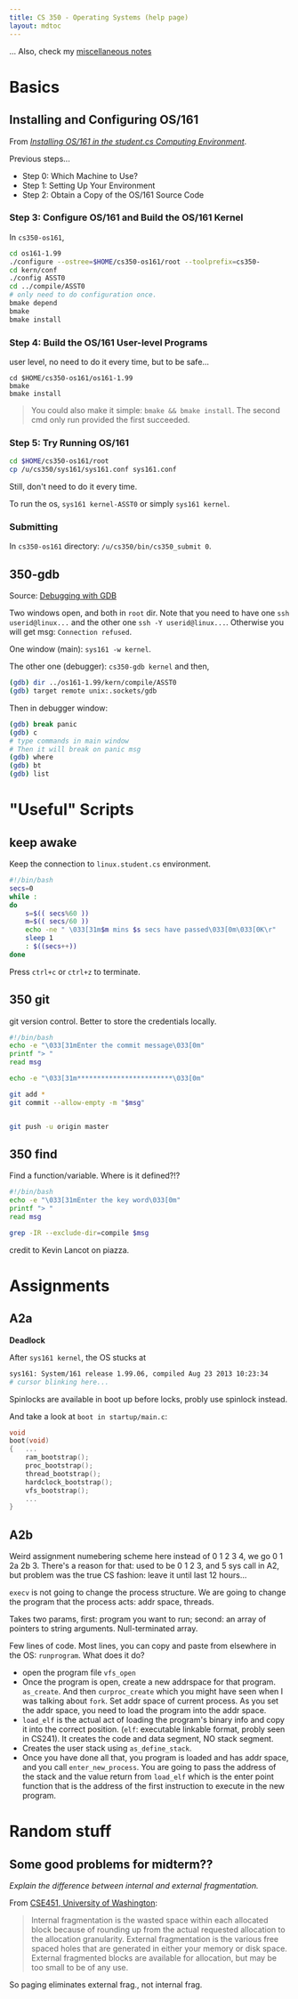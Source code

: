 ```yaml
---
title: CS 350 - Operating Systems (help page)
layout: mdtoc
---
```

... Also, check my [miscellaneous notes](../cs350/)
# Basics
## Installing and Configuring OS/161
From [*Installing OS/161 in the student.cs Computing Environment*](https://www.student.cs.uwaterloo.ca/~cs350/common/Install161.html).

Previous steps...
- Step 0: Which Machine to Use?
- Step 1: Setting Up Your Environment
- Step 2: Obtain a Copy of the OS/161 Source Code

### Step 3: Configure OS/161 and Build the OS/161 Kernel

In `cs350-os161`,
```bash
cd os161-1.99
./configure --ostree=$HOME/cs350-os161/root --toolprefix=cs350-
cd kern/conf
./config ASST0
cd ../compile/ASST0
# only need to do configuration once.
bmake depend
bmake
bmake install
```
### Step 4: Build the OS/161 User-level Programs
user level, no need to do it every time, but to be safe...
```
cd $HOME/cs350-os161/os161-1.99
bmake
bmake install
```
> You could also make it simple: `bmake && bmake install`. The second cmd only run provided the first succeeded.

### Step 5: Try Running OS/161
```bash
cd $HOME/cs350-os161/root
cp /u/cs350/sys161/sys161.conf sys161.conf
```
Still, don't need to do it every time.

To run the os, `sys161 kernel-ASST0` or simply `sys161 kernel`.

### Submitting
In `cs350-os161` directory: `/u/cs350/bin/cs350_submit 0`.

## 350-gdb
Source: [Debugging with GDB](https://www.student.cs.uwaterloo.ca/~cs350/common/gdb.html)

Two windows open, and both in `root` dir. Note that you need to have one `ssh userid@linux...` and the other one `ssh -Y userid@linux...`. Otherwise you will get msg: `Connection refused`.

One window (main): `sys161 -w kernel`.

The other one (debugger): `cs350-gdb kernel` and then,
```bash
(gdb) dir ../os161-1.99/kern/compile/ASST0
(gdb) target remote unix:.sockets/gdb
```

Then in debugger window:
```bash
(gdb) break panic
(gdb) c
# type commands in main window
# Then it will break on panic msg
(gdb) where
(gdb) bt
(gdb) list
```


# "Useful" Scripts
## keep awake
Keep the connection to `linux.student.cs` environment.
```bash
#!/bin/bash
secs=0
while :
do
    s=$(( secs%60 ))
    m=$(( secs/60 ))
    echo -ne " \033[31m$m mins $s secs have passed\033[0m\033[0K\r"
    sleep 1
    : $((secs++))
done
```
Press `ctrl+c` or `ctrl+z` to terminate.

## 350 git
git version control. Better to store the credentials locally.
```bash
#!/bin/bash
echo -e "\033[31mEnter the commit message\033[0m"
printf "> "
read msg

echo -e "\033[31m************************\033[0m"

git add *
git commit --allow-empty -m "$msg"


git push -u origin master
```

## 350 find
Find a function/variable. Where is it defined?!?
```bash
#!/bin/bash
echo -e "\033[31mEnter the key word\033[0m"
printf "> "
read msg

grep -IR --exclude-dir=compile $msg
```
credit to Kevin Lancot on piazza.

# Assignments
## A2a
**Deadlock**

After `sys161 kernel`, the OS stucks at
```bash
sys161: System/161 release 1.99.06, compiled Aug 23 2013 10:23:34
# cursor blinking here...
```

Spinlocks are available in boot up before locks, probly use spinlock instead.

And take a look at `boot in startup/main.c`:
```c
void
boot(void)
{   ...
    ram_bootstrap();
    proc_bootstrap();
    thread_bootstrap();
    hardclock_bootstrap();
    vfs_bootstrap();
    ...
}
```

## A2b
Weird assignment numebering scheme here instead of 0 1 2 3 4, we go 0 1 2a 2b 3. There's a reason for that: used to be 0 1 2 3, and 5 sys call in A2,
but problem was the true CS fashion: leave it until last 12 hours...

`execv` is not going to change the process structure. We are going to change the program that the process acts: addr space, threads.

Takes two params, first: program you want to run; second: an array of pointers to string arguments. Null-terminated array.

Few lines of code. Most lines, you can copy and paste from elsewhere in the OS: `runprogram`. What does it do?
- open the program file `vfs_open`
- Once the program is open, create a new addrspace for that program. `as_create`. And then `curproc_create` which you might have seen when
I was talking about `fork`. Set addr space of current process. As you set the addr space, you need to load the program into the addr space.
- `load_elf` is the actual act of loading the program's binary info and copy it into the correct position. (`elf`: executable linkable format, probly seen in CS241).
It creates the code and data segment, NO stack segment.
- Creates the user stack using `as_define_stack`.
- Once you have done all that, you program is loaded and has addr space, and you call `enter_new_process`. 
You are going to pass the address of the stack and the value return from `load_elf` which is the enter point function
that is the address of the first instruction to execute in the new program.




# Random stuff
## Some good problems for midterm??
*Explain the difference between internal and external fragmentation.*

From [CSE451, University of Washington](https://courses.cs.washington.edu/courses/cse451/00sp/misc/quiz2sol.txt):

> Internal fragmentation is the wasted space within each allocated block
because of rounding up from the actual requested allocation to the
allocation granularity.  External fragmentation is the various free
spaced holes that are generated in either your memory or disk space.
External fragmented blocks are available for allocation, but may be
too small to be of any use.

So paging eliminates external frag., not internal frag.
